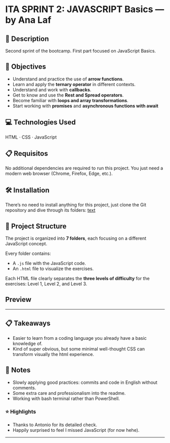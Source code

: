 # ITA SPRINT 2: JAVASCRIPT Basics — by Ana Laf

## 📄 Description
Second sprint of the bootcamp. First part focused on JavaScript Basics.




## 🎯 Objectives

- Understand and practice the use of **arrow functions**.
- Learn and apply the **ternary operator** in different contexts.
- Understand and work with **callbacks**.
- Get to know and use the **Rest and Spread operators**.
- Become familiar with **loops and array transformations**.
- Start working with **promises** and **asynchronous functions with await**



## 💻 Technologies Used

HTML · CSS · JavaScript



## 📋 Requisitos

No additional dependencies are required to run this project. You just need a modern web browser (Chrome, Firefox, Edge, etc.).



## 🛠 Installation

There’s no need to install anything for this project, just clone the Git repository and dive through its folders: [text](https://github.com/zanlamar/ITA-S2.-JAVASCRIPT-I)




## 📁 Project Structure

The project is organized into **7 folders**, each focusing on a different JavaScript concept.

Every folder contains:
- A `.js` file with the JavaScript code.
- An `.html` file to visualize the exercises.

Each HTML file clearly separates the **three levels of difficulty** for the exercises: Level 1, Level 2, and Level 3.




## Preview



---

## 📋 Takeaways
- Easier to learn from a coding language you already have a basic knowledge of.
- Kind of super obvious, but some minimal well-thought CSS can transform visually the html experience.




## 💬 Notes
- Slowly applying good practices: commits and code in English without comments.
- Some extra care and professionalism into the readme.
- Working with bash terminal rather than PowerShell.




### ⭐ Highlights

- Thanks to Antonio for its detailed check.
- Happily surprised to feel I missed JavaScript (for now hehe).

---

